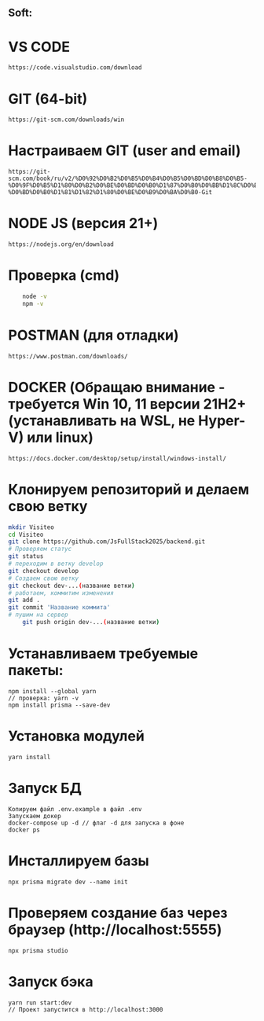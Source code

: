 ## Soft:

# VS CODE
    https://code.visualstudio.com/download

# GIT (64-bit)
    https://git-scm.com/downloads/win

# Настраиваем GIT (user and email)
    https://git-scm.com/book/ru/v2/%D0%92%D0%B2%D0%B5%D0%B4%D0%B5%D0%BD%D0%B8%D0%B5-%D0%9F%D0%B5%D1%80%D0%B2%D0%BE%D0%BD%D0%B0%D1%87%D0%B0%D0%BB%D1%8C%D0%BD%D0%B0%D1%8F-%D0%BD%D0%B0%D1%81%D1%82%D1%80%D0%BE%D0%B9%D0%BA%D0%B0-Git

# NODE JS  (версия 21+)
    https://nodejs.org/en/download

# Проверка (cmd)
```bash
    node -v
    npm -v
```

# POSTMAN (для отладки)
    https://www.postman.com/downloads/

# DOCKER (Обращаю внимание - требуется Win 10, 11 версии 21H2+(устанавливать на WSL, не Hyper-V) или linux)
    https://docs.docker.com/desktop/setup/install/windows-install/

# Клонируем репозиторий и делаем свою ветку
```bash
mkdir Visiteo
cd Visiteo
git clone https://github.com/JsFullStack2025/backend.git
# Проверяем статус
git status
# переходим в ветку develop
git checkout develop
# Создаем свою ветку
git checkout dev-...(название ветки)
# работаем, коммитим изменения
git add .
git commit 'Название коммита'
# пушим на сервер
    git push origin dev-...(название ветки)
```

# Устанавливаем требуемые пакеты:
    npm install --global yarn
    // проверка: yarn -v
    npm install prisma --save-dev

# Установка модулей
    yarn install

# Запуск БД
    Копируем файл .env.example в файл .env
    Запускаем докер
    docker-compose up -d // флаг -d для запуска в фоне
    docker ps

# Инсталлируем базы
    npx prisma migrate dev --name init

# Проверяем создание баз через браузер (http://localhost:5555)
    npx prisma studio

# Запуск бэка
    yarn run start:dev
    // Проект запустится в http://localhost:3000
